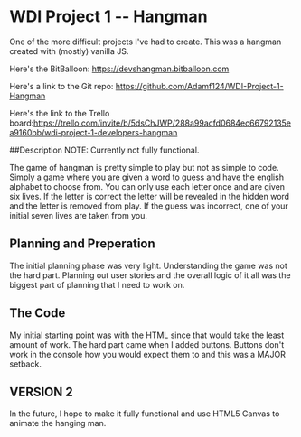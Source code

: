 # WDI Project 1 -- Hangman


One of the more difficult projects I've had to create. This was a hangman created with (mostly) vanilla JS.

Here's the BitBalloon: https://devshangman.bitballoon.com

Here's a link to the Git repo: https://github.com/Adamf124/WDI-Project-1-Hangman

Here's the link to the Trello board:https://trello.com/invite/b/5dsChJWP/288a99acfd0684ec66792135ea9160bb/wdi-project-1-developers-hangman

##Description 
NOTE: Currently not fully functional.

The game of hangman is pretty simple to play but not as simple to code. Simply a game where you are given a word to guess and have the english alphabet to choose from. You can only use each letter once and are given six lives.
If the letter is correct the letter will be revealed in the hidden word and the letter is removed from play. If the guess was incorrect, one of your initial seven lives are taken from you.

## Planning and Preperation
The initial planning phase was very light. Understanding the game was not the hard part. Planning out user stories and the overall logic of it all was the biggest part of planning that I need to work on. 

## The Code

My initial starting point was with the HTML since that would take the least amount of work. The hard part came when I added buttons. Buttons don't work in the console how you would expect them to and this was a MAJOR setback.

## VERSION 2 

In the future, I hope to make it fully functional and use HTML5 Canvas to animate the hanging man. 
